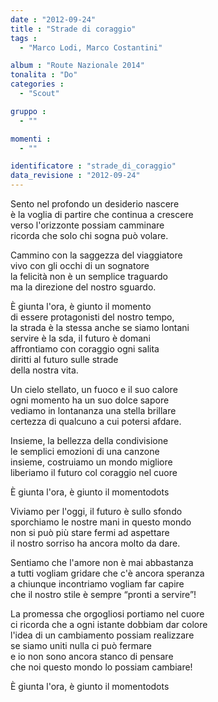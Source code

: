 ```yaml
---
date : "2012-09-24"
title : "Strade di coraggio"
tags : 
  - "Marco Lodi, Marco Costantini"

album : "Route Nazionale 2014"
tonalita : "Do"
categories : 
  - "Scout"

gruppo : 
  - ""

momenti : 
  - ""

identificatore : "strade_di_coraggio"
data_revisione : "2012-09-24"
---
```

  
  
Sento nel profondo un desiderio nascere  
è la voglia di partire che continua a crescere  
verso l'orizzonte possiam camminare  
ricorda che solo chi sogna può volare.  
  
  
Cammino con la saggezza del viaggiatore  
vivo con gli occhi di un sognatore  
la felicità non è un semplice traguardo  
ma la direzione del nostro sguardo.  
  
  
È giunta l'ora, è giunto il momento  
di essere protagonisti del nostro tempo,  
la strada è la stessa anche se siamo lontani  
servire è la sda, il futuro è domani  
affrontiamo con coraggio ogni salita  
diritti al futuro sulle strade  
della nostra vita.  
  
  
Un cielo stellato, un fuoco e il suo calore  
ogni momento ha un suo dolce sapore  
vediamo in lontananza una stella brillare  
certezza di qualcuno a cui potersi afdare.  
  
  
Insieme, la bellezza della condivisione  
le semplici emozioni di una canzone  
insieme, costruiamo un mondo migliore  
liberiamo il futuro col coraggio nel cuore  
  
  
È giunta l'ora, è giunto il momentodots  
  
  
Viviamo per l'oggi, il futuro è sullo sfondo  
sporchiamo le nostre mani in questo mondo  
non si può più stare fermi ad aspettare  
il nostro sorriso ha ancora molto da dare.  
  
  
Sentiamo che l'amore non è mai abbastanza  
a tutti vogliam gridare che c'è ancora speranza  
a chiunque incontriamo vogliam far capire  
che il nostro stile è sempre “pronti a servire”!  
  
  
La promessa che orgogliosi portiamo nel cuore  
ci ricorda che a ogni istante dobbiam dar colore  
l'idea di un cambiamento possiam realizzare  
se siamo uniti nulla ci può fermare  
e io non sono ancora stanco di pensare  
che noi questo mondo lo possiam cambiare!  
  
  
È giunta l'ora, è giunto il momentodots  
  
